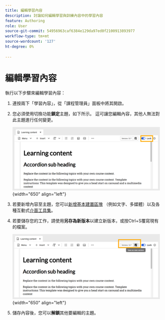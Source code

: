```yaml
---
title: 編輯學習內容
description: 討論如何編輯學習與訓練內容中的學習內容
feature: Authoring
role: User
source-git-commit: 54956963caf6384e129da97ed0f2100913893977
workflow-type: tm+mt
source-wordcount: '127'
ht-degree: 0%

---
```


# 編輯學習內容

執行以下步驟來編輯學習內容：

1. 連按兩下「學習內容」，從「課程管理員」面板中將其開啟。
1. 您必須使用切換功能&#x200B;**鎖定**&#x200B;主題，如下所示。 這可讓您編輯內容，其他人無法對此主題進行任何變更。

   ![](assets/lock-learning-content.png){width="650" align="left"}

1. 若要新增內容至主題，您可以[新增基本建置區塊](./lc-basic-blocks.md) （例如文字、多媒體）以及各種互動式[介面工具集](./lc-widgets.md)。
1. 若要儲存您的工作，請使用&#x200B;**另存為新版本**&#x200B;以建立新版本，或按Ctrl+S覆寫現有的檔案。

   ![](assets/saving-learning-content.png){width="650" align="left"}

1. 儲存內容後，您可以&#x200B;**解鎖**&#x200B;其他要編輯的主題。


